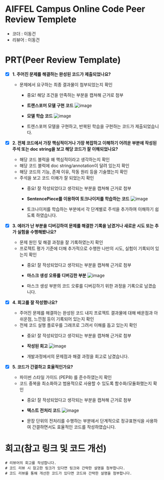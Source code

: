# AIFFEL Campus Online Code Peer Review Templete
- 코더 : 이동건
- 리뷰어 : 이동건


# PRT(Peer Review Template)
- [X]  **1. 주어진 문제를 해결하는 완성된 코드가 제출되었나요?**
    - 문제에서 요구하는 최종 결과물이 첨부되었는지 확인
        - 중요! 해당 조건을 만족하는 부분을 캡쳐해 근거로 첨부
     
        - **트랜스포머 모델 구현 코드**
        ![image](https://github.com/user-attachments/assets/97dfa7c4-6080-457a-a0d7-54523ac7afd7)
        - **모델 학습 코드**
        ![image](https://github.com/user-attachments/assets/136b5781-e60a-4506-b3cd-5ae45dc68f23)

        - 트렌스포머 모델을 구현하고, 반복된 학습을 구현하는 코드가 제출되었습니다.
    
- [X]  **2. 전체 코드에서 가장 핵심적이거나 가장 복잡하고 이해하기 어려운 부분에 작성된 
주석 또는 doc string을 보고 해당 코드가 잘 이해되었나요?**
    - 해당 코드 블럭을 왜 핵심적이라고 생각하는지 확인
    - 해당 코드 블럭에 doc string/annotation이 달려 있는지 확인
    - 해당 코드의 기능, 존재 이유, 작동 원리 등을 기술했는지 확인
    - 주석을 보고 코드 이해가 잘 되었는지 확인
        - 중요! 잘 작성되었다고 생각되는 부분을 캡쳐해 근거로 첨부
     
        - **SentencePiece를 이용하여 토크나이저를 학습하는 코드**
        ![image](https://github.com/user-attachments/assets/321c18c3-ea22-43bd-9e53-398bc202a2b9)

        - 토크나이저를 학습하는 부분에서 각 단계별로 주석을 추가하여 이해하기 쉽도록 하였습니다.
        
- [X]  **3. 에러가 난 부분을 디버깅하여 문제를 해결한 기록을 남겼거나
새로운 시도 또는 추가 실험을 수행해봤나요?**
    - 문제 원인 및 해결 과정을 잘 기록하였는지 확인
    - 프로젝트 평가 기준에 더해 추가적으로 수행한 나만의 시도, 
    실험이 기록되어 있는지 확인
        - 중요! 잘 작성되었다고 생각되는 부분을 캡쳐해 근거로 첨부
     
        - **마스크 생성 오류를 디버깅한 부분**
        ![image](https://github.com/user-attachments/assets/6649fa59-32b6-4c1f-9572-586ae1a50f72)

        - 마스크 생성 부분의 코드 오류를 디버깅하기 위한 과정을 기록으로 남겼습니다.
        
- [X]  **4. 회고를 잘 작성했나요?**
    - 주어진 문제를 해결하는 완성된 코드 내지 프로젝트 결과물에 대해
    배운점과 아쉬운점, 느낀점 등이 기록되어 있는지 확인
    - 전체 코드 실행 플로우를 그래프로 그려서 이해를 돕고 있는지 확인
        - 중요! 잘 작성되었다고 생각되는 부분을 캡쳐해 근거로 첨부
     
        - **작성된 회고**
        ![image](https://github.com/user-attachments/assets/67d0f180-c237-4ac9-aca3-d9d917c67934)

        - 개발과정에서의 문제점과 해결 과정을 회고로 남겼습니다.
        
- [X]  **5. 코드가 간결하고 효율적인가요?**
    - 파이썬 스타일 가이드 (PEP8) 를 준수하였는지 확인
    - 코드 중복을 최소화하고 범용적으로 사용할 수 있도록 함수화/모듈화했는지 확인
        - 중요! 잘 작성되었다고 생각되는 부분을 캡쳐해 근거로 첨부
     
        - **텍스트 전처리 코드**
        ![image](https://github.com/user-attachments/assets/e5275808-b4b8-46dd-a7bd-ff7a5c5e40da)

        - 문장 단위의 전처리를 수행하는 부분에서 단계적으로 정규표현식을 사용하여 간결하면서도 효율적인 코드를 작성하였습니다.

# 회고(참고 링크 및 코드 개선)
```
# 리뷰어의 회고를 작성합니다.
# 코드 리뷰 시 참고한 링크가 있다면 링크와 간략한 설명을 첨부합니다.
# 코드 리뷰를 통해 개선한 코드가 있다면 코드와 간략한 설명을 첨부합니다.
```


